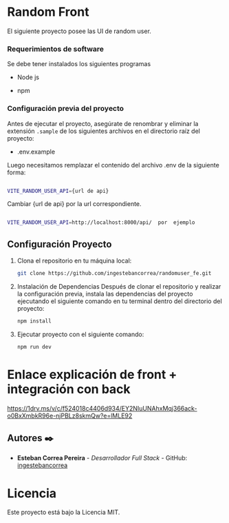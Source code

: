 # Random Front

El siguiente proyecto posee las UI de random user.

### Requerimientos de software

Se debe tener instalados los siguientes programas

- Node js

- npm

### Configuración previa del proyecto

Antes de ejecutar el proyecto, asegúrate de renombrar y eliminar la extensión `.sample` de los siguientes archivos en el directorio raíz del proyecto:

- .env.example

Luego necesitamos remplazar el contenido del archivo .env de la siguiente forma:

```bash

VITE_RANDOM_USER_API={url de api}

```

Cambiar {url de api} por la url correspondiente.

```bash

VITE_RANDOM_USER_API=http://localhost:8000/api/  por  ejemplo

```

## Configuración Proyecto
1. Clona el repositorio en tu máquina local:

   ```bash
   git clone https://github.com/ingestebancorrea/randomuser_fe.git

2. Instalación de Dependencias
    Después de clonar el repositorio y realizar la configuración previa, instala las dependencias del proyecto ejecutando el siguiente comando en tu terminal dentro del directorio del proyecto:

    ```bash
    npm install 

3. Ejecutar proyecto con el siguiente comando:
    ```bash
    npm run dev

# Enlace explicación de front + integración con back
https://1drv.ms/v/c/f524018c4406d934/EY2NIuUNAhxMqj366ack-o0BxXmbkR96e-njPBLz8skmQw?e=lMLE92

## Autores ✒️
* **Esteban Correa Pereira** - *Desarrollador Full Stack* -  GitHub: [ingestebancorrea](https://github.com/ingestebancorrea)

# Licencia
Este proyecto está bajo la Licencia MIT.